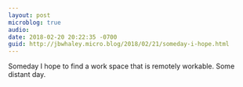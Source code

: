 ```yaml
---
layout: post
microblog: true
audio: 
date: 2018-02-20 20:22:35 -0700
guid: http://jbwhaley.micro.blog/2018/02/21/someday-i-hope.html
---
```

Someday I hope to find a work space that is remotely workable. Some distant day.
